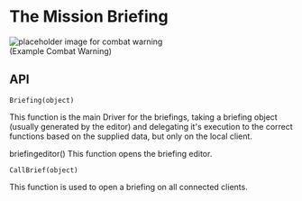 # The Mission Briefing


![placeholder image for combat warning](https://)  
(Example Combat Warning)

## API

    Briefing(object)
This function is the main Driver for the briefings, taking a briefing object (usually generated by the editor)
and delegating it's execution to the correct functions based on the supplied data, but only on the local client. 

   briefingeditor()
This function opens the briefing editor.

    CallBrief(object)
This function is used to open a briefing on all connected clients.